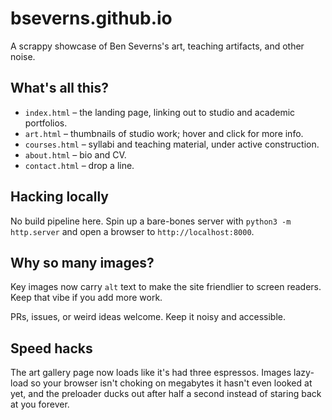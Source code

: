 # bseverns.github.io

A scrappy showcase of Ben Severns's art, teaching artifacts, and other noise.

## What's all this?
* `index.html` – the landing page, linking out to studio and academic portfolios.
* `art.html` – thumbnails of studio work; hover and click for more info.
* `courses.html` – syllabi and teaching material, under active construction.
* `about.html` – bio and CV.
* `contact.html` – drop a line.

## Hacking locally
No build pipeline here. Spin up a bare-bones server with `python3 -m http.server` and open a browser to `http://localhost:8000`.

## Why so many images?
Key images now carry `alt` text to make the site friendlier to screen readers. Keep that vibe if you add more work.

PRs, issues, or weird ideas welcome. Keep it noisy and accessible.

## Speed hacks
The art gallery page now loads like it's had three espressos. Images lazy-load so your browser isn't choking on megabytes it hasn't even looked at yet, and the preloader ducks out after half a second instead of staring back at you forever.
